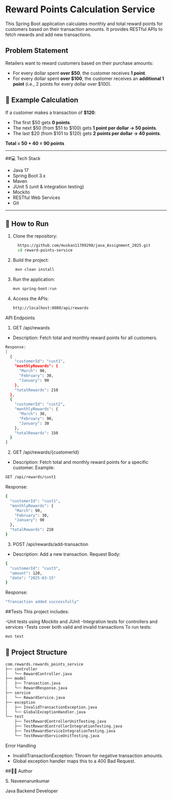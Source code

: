 
# Reward Points Calculation Service

This Spring Boot application calculates monthly and total reward points for customers based on their transaction amounts. It provides RESTful APIs to fetch rewards and add new transactions.

## Problem Statement

Retailers want to reward customers based on their purchase amounts:

- For every dollar spent **over $50**, the customer receives **1 point**.
- For every dollar spent **over $100**, the customer receives an **additional 1 point** (i.e., 2 points for every dollar over $100).

## 🎯 Example Calculation

If a customer makes a transaction of **$120**:
- The first $50 gets **0 points**.
- The next $50 (from $51 to $100) gets **1 point per dollar → 50 points**.
- The last $20 (from $101 to $120) gets **2 points per dollar → 40 points**.

**Total = 50 + 40 = 90 points**

---
##💻 Tech Stack

- Java 17
- Spring Boot 3.x
- Maven
- JUnit 5 (unit & integration testing)
- Mockito
- RESTful Web Services
- Git

---

## 🚀 How to Run

1. Clone the repository:
   ```bash
     https://github.com/muskan11709298/java_Assignment_2025.git
     cd reward-points-service
2. Build the project:
   ```bash
    mvn clean install
3. Run the application:
   ```bash
   mvn spring-boot:run
4. Access the APIs:
   ```bash
   http://localhost:8080/api/rewards
API Endpoints
1. GET /api/rewards
- Description: Fetch total and monthly reward points for all customers.
```bash
Response:
[
  {
    "customerId": "cust1",
    "monthlyRewards": {
      "March": 90,
      "February": 30,
      "January": 90
    },
    "totalRewards": 210
  },
  {
    "customerId": "cust2",
    "monthlyRewards": {
      "March": 30,
      "February": 90,
      "January": 30
    },
    "totalRewards": 150
  }
]
```
2. GET /api/rewards/{customerId}
- Description: Fetch total and monthly reward points for a specific customer.
Example:
```bash
GET /api/rewards/cust1
```
Response:
```bash
{
  "customerId": "cust1",
  "monthlyRewards": {
    "March": 90,
    "February": 30,
    "January": 90
  },
  "totalRewards": 210
}
```
3. POST /api/rewards/add-transaction
- Description: Add a new transaction.
Request Body:
```bash
{
  "customerId": "cust3",
  "amount": 120,
  "date": "2025-03-15"
}
```
Response:
```bash
"Transaction added successfully"
```


##Tests
This project includes:

-Unit tests using Mockito and JUnit
-Integration tests for controllers and services
-Tests cover both valid and invalid transactions
To run tests:
```bash
mvn test
```

## 📂 Project Structure
```bash
com.rewards.rewards_points_service
├── controller
│   └── RewardController.java
├── model
│   ├── Transaction.java
│   └── RewardResponse.java
├── service
│   └── RewardService.java
├── exception
│   ├── InvalidTransactionException.java
│   └── GlobalExceptionHandler.java
└── test
    ├── TestRewardControllerUnitTesting.java
    ├── TestRewardControllerIntegrationTesting.java
    ├── TestRewardServiceIntegrationTesting.java
    └── TestRewardServiceUnitTesting.java
```
Error Handling
- InvalidTransactionException: Thrown for negative transaction amounts.
- Global exception handler maps this to a 400 Bad Request.
  
##👨‍💻 Author

S. Naveenarunkumar


Java Backend Developer












